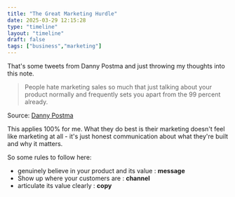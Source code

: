 ```yaml
---
title: "The Great Marketing Hurdle"
date: 2025-03-29 12:15:28
type: "timeline"
layout: "timeline"
draft: false
tags: ["business","marketing"]
---
```


That's some tweets from Danny Postma and just throwing my thoughts into this note. 

> People hate marketing sales so much that just talking about your product normally and frequently sets you apart from the 99 percent already.

Source: [Danny Postma](https://x.com/dannypostmaa/status/1905830319963648405)


This applies 100% for me. What they do best is their marketing doesn't feel like marketing at all - it's just honest communication about what they're built and why it matters. 

So some rules to follow here:
- genuinely believe in your product and its value : **message**
- Show up where your customers are : **channel**
- articulate its value clearly :  **copy**
